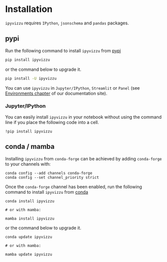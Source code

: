# Installation

`ipyvizzu` requires `IPython`, `jsonschema` and `pandas` packages.

## pypi

Run the following command to install `ipyvizzu` from [pypi](https://pypi.org/project/ipyvizzu/)

```sh
pip install ipyvizzu
```

or the command below to upgrade it.

```sh
pip install -U ipyvizzu
```

You can use `ipyvizzu` in `Jupyter/IPython`, `Streamlit` or `Panel` (see [Environments chapter](environments/index.md) of our documentation site).

### Jupyter/IPython

You can easily install `ipyvizzu` in your notebook without using the command line
if you place the following code into a cell.

```
!pip install ipyvizzu
```

## conda / mamba

Installing `ipyvizzu` from `conda-forge` can be achieved by adding `conda-forge` to your channels with:

```
conda config --add channels conda-forge
conda config --set channel_priority strict
```

Once the `conda-forge` channel has been enabled,
run the following command to install `ipyvizzu` from [conda](https://anaconda.org/conda-forge/ipyvizzu/)

```
conda install ipyvizzu

# or with mamba:

mamba install ipyvizzu
```

or the command below to upgrade it.

```
conda update ipyvizzu

# or with mamba:

mamba update ipyvizzu
```
